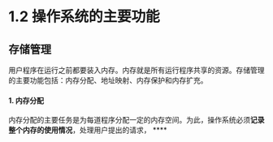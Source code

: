 # 1.2 操作系统的主要功能

## 存储管理

用户程序在运行之前都要装入内存。内存就是所有运行程序共享的资源。存储管理的主要功能包括：内存分配、地址映射、内存保护和内存扩充。

#### 1. 内存分配

内存分配的主要任务是为每道程序分配一定的内存空间。为此，操作系统必须**记录整个内存的使用情况**，处理用户提出的请求， ****

